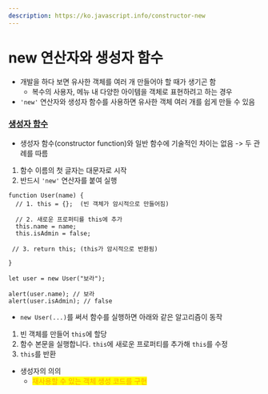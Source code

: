 ```yaml
---
description: https://ko.javascript.info/constructor-new
---
```


# new 연산자와 생성자 함수

* 개발을 하다 보면 유사한 객체를 여러 개 만들어야 할 때가 생기곤 함
  * 복수의 사용자, 메뉴 내 다양한 아이템을 객체로 표현하려고 하는 경우
* `'new'` 연산자와 생성자 함수를 사용하면 유사한 객체 여러 개를 쉽게 만들 수 있음



### [생성자 함수](https://ko.javascript.info/constructor-new#ref-1039)

* 생성자 함수(constructor function)와 일반 함수에 기술적인 차이는 없음 -> 두 관례를 따름

1. 함수 이름의 첫 글자는 대문자로 시작
2. 반드시 `'new'` 연산자를 붙여 실행

```
function User(name) {
  // 1. this = {};  (빈 객체가 암시적으로 만들어짐)
  
  // 2. 새로운 프로퍼티를 this에 추가
  this.name = name;
  this.isAdmin = false;
  
 // 3. return this; (this가 암시적으로 반환됨)

}

let user = new User("보라");

alert(user.name); // 보라
alert(user.isAdmin); // false
```

* `new User(...)`를 써서 함수를 실행하면 아래와 같은 알고리즘이 동작

1. 빈 객체를 만들어 `this`에 할당
2. 함수 본문을 실행합니다. `this`에 새로운 프로퍼티를 추가해 `this`를 수정
3. `this`를 반환

* 생성자의 의의
  * <mark style="color:orange;">재사용할 수 있는 객체 생성 코드를 구현</mark>

<mark style="color:orange;"></mark>
